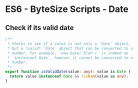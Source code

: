 # ES6 - ByteSize Scripts - Date

## Check if its valid date

```ts
/**
 * Checks to see if a value is not only a `Date` object,
 * but a *valid* `Date` object that can be converted to a
 * number. For example, `new Date('blah')` is indeed an
 * `instanceof Date`, however it cannot be converted to a
 * number.
 */
export function isValidDate(value: any): value is Date {
  return value instanceof Date && !isNaN(value as any);
}
```
